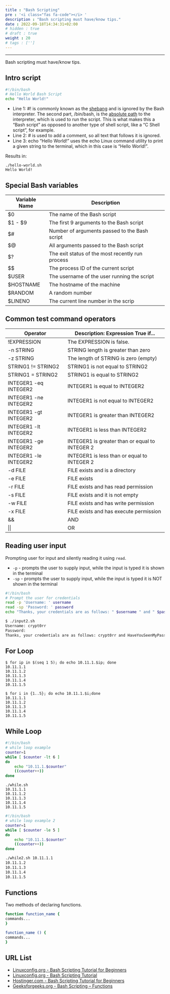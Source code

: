 ```yaml
---
title : "Bash Scripting"
pre : '<i class="fas fa-code"></i> '
description : "Bash scripting must have/know tips."
date : 2022-09-18T14:34:31+02:00
# hidden : true
# draft : true
weight : 20
# tags : ['']
---
```


---

Bash scripting must have/know tips.

## Intro script

```bash
#!/bin/bash
# Hello World Bash Script
echo "Hello World!"
```

- Line 1: #! is commonly known as the [shebang](https://en.wikipedia.org/wiki/Shebang_(Unix)) and is ignored by the Bash interpreter. The second part, /bin/bash, is the [absolute path](http://www.linfo.org/absolute_pathname.html) to the interpreter, which is used to run the script. This is what makes this a “Bash script” as opposed to another type of shell script, like a “C Shell script”, for example.
- Line 2: # is used to add a comment, so all text that follows it is ignored.
- Line 3: echo “Hello World!” uses the echo Linux command utility to print a given string to the terminal, which in this case is “Hello World!”.

Results in:

```plain
./hello-world.sh
Hello World!
```

## Special Bash variables

| Variable Name | Description                                      |
| ------------- | ------------------------------------------------ |
| $0            | The name of the Bash script                      |
| $1 - $9       | The first 9 arguments to the Bash script         |
| $#            | Number of arguments passed to the Bash script    |
| $@            | All arguments passed to the Bash script          |
| $?            | The exit status of the most recently run process |
| $$            | The process ID of the current script             |
| $USER         | The username of the user running the script      |
| $HOSTNAME     | The hostname of the machine                      |
| $RANDOM       | A random number                                  |
| $LINENO       | The current line number in the scrip             |

## Common test command operators

| Operator              | Description: Expression True if...             |
| --------------------- | ---------------------------------------------- |
| !EXPRESSION           | The EXPRESSION is false.                       |
| -n STRING             | STRING length is greater than zero             |
| -z STRING             | The length of STRING is zero (empty)           |
| STRING1 != STRING2    | STRING1 is not equal to STRING2                |
| STRING1 = STRING2     | STRING1 is equal to STRING2                    |
| INTEGER1 -eq INTEGER2 | INTEGER1 is equal to INTEGER2                  |
| INTEGER1 -ne INTEGER2 | INTEGER1 is not equal to INTEGER2              |
| INTEGER1 -gt INTEGER2 | INTEGER1 is greater than INTEGER2              |
| INTEGER1 -lt INTEGER2 | INTEGER1 is less than INTEGER2                 |
| INTEGER1 -ge INTEGER2 | INTEGER1 is greater than or equal to INTEGER 2 |
| INTEGER1 -le INTEGER2 | INTEGER1 is less than or equal to INTEGER 2    |
| -d FILE               | FILE exists and is a directory                 |
| -e FILE               | FILE exists                                    |
| -r FILE               | FILE exists and has read permission            |
| -s FILE               | FILE exists and it is not empty                |
| -w FILE               | FILE exists and has write permission           |
| -x FILE               | FILE exists and has execute permission         |
| &&                    | AND                                            |
| \|\|                  | OR                                             |

## Reading user input

Prompting user for input and silently reading it using `read`.

- `-p` - prompts the user to supply input, while the input is typed it is shown in the terminal
- `-sp` - prompts the user to supply input, while the input is typed it is NOT shown in the terminal

```bash
#!/bin/bash
# Prompt the user for credentials
read -p 'Username: ' username
read -sp 'Password: ' password
echo "Thanks, your credentials are as follows: " $username " and " $password 

$ ./input2.sh
Username: crypt0rr
Password:
Thanks, your credentials are as follows: crypt0rr and HaveYouSeenMyPassword?
```

## For Loop

```plain
$ for ip in $(seq 1 5); do echo 10.11.1.$ip; done 
10.11.1.1
10.11.1.2
10.11.1.3
10.11.1.4
10.11.1.5
```

```plain
$ for i in {1..5}; do echo 10.11.1.$i;done 
10.11.1.1
10.11.1.2
10.11.1.3
10.11.1.4
10.11.1.5
```

## While Loop

```bash
#!/bin/bash
# while loop example
counter=1
while [ $counter -lt 6 ]
do
    echo "10.11.1.$counter"
    ((counter++))
done
```

```plain
./while.sh
10.11.1.1
10.11.1.2
10.11.1.3
10.11.1.4
10.11.1.5
```

```bash
#!/bin/bash
# while loop example 2
counter=1
while [ $counter -le 5 ]
do
    echo "10.11.1.$counter"
    ((counter++))
done

./while2.sh 10.11.1.1
10.11.1.2
10.11.1.3
10.11.1.4
10.11.1.5
```

## Functions

Two methods of declaring functions.

```bash
function function_name {
commands...
}
```

```bash
function_name () {
commands...
}
```

## URL List

- [Linuxconfig.org - Bash Scripting Tutorial for Beginners](https://linuxconfig.org/bash-scripting-tutorial-for-beginners)
- [Linuxconfig.org - Bash Scripting Tutorial](https://linuxconfig.org/bash-scripting-tutorial)
- [Hostinger.com - Bash Scripting Tutorial for Beginners](https://www.hostinger.com/tutorials/bash-function-tutorial-with-examples/)
- [Geeksforgeeks.org - Bash Scripting – Functions](https://www.geeksforgeeks.org/bash-scripting-functions/)
